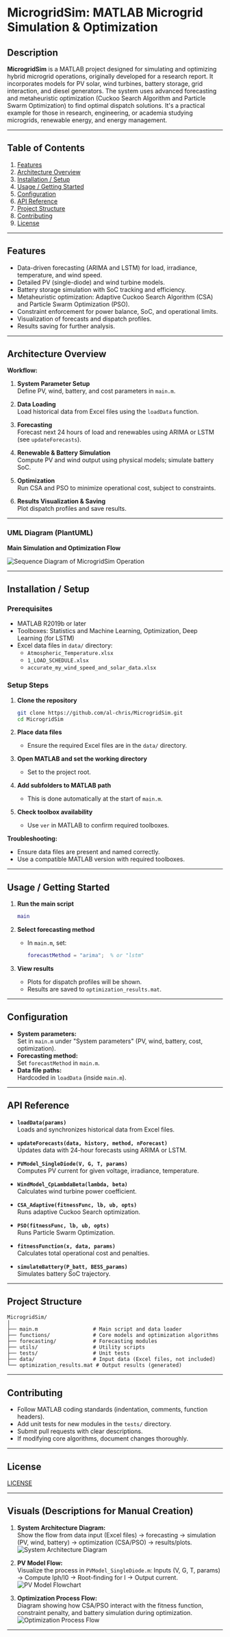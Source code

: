 # MicrogridSim: MATLAB Microgrid Simulation & Optimization

## Description

**MicrogridSim** is a MATLAB project designed for simulating and optimizing hybrid microgrid operations, originally developed for a research report. It incorporates models for PV solar, wind turbines, battery storage, grid interaction, and diesel generators. The system uses advanced forecasting and metaheuristic optimization (Cuckoo Search Algorithm and Particle Swarm Optimization) to find optimal dispatch solutions. It's a practical example for those in research, engineering, or academia studying microgrids, renewable energy, and energy management.

---

## Table of Contents

1. [Features](#features)
2. [Architecture Overview](#architecture-overview)
3. [Installation / Setup](#installation--setup)
4. [Usage / Getting Started](#usage--getting-started)
5. [Configuration](#configuration)
6. [API Reference](#api-reference)
7. [Project Structure](#project-structure)
8. [Contributing](#contributing)
9. [License](#license)

---

## Features

- Data-driven forecasting (ARIMA and LSTM) for load, irradiance, temperature, and wind speed.
- Detailed PV (single-diode) and wind turbine models.
- Battery storage simulation with SoC tracking and efficiency.
- Metaheuristic optimization: Adaptive Cuckoo Search Algorithm (CSA) and Particle Swarm Optimization (PSO).
- Constraint enforcement for power balance, SoC, and operational limits.
- Visualization of forecasts and dispatch profiles.
- Results saving for further analysis.

---

## Architecture Overview

**Workflow:**

1. **System Parameter Setup**  
   Define PV, wind, battery, and cost parameters in `main.m`.

2. **Data Loading**  
   Load historical data from Excel files using the `loadData` function.

3. **Forecasting**  
   Forecast next 24 hours of load and renewables using ARIMA or LSTM (see `updateForecasts`).

4. **Renewable & Battery Simulation**  
   Compute PV and wind output using physical models; simulate battery SoC.

5. **Optimization**  
   Run CSA and PSO to minimize operational cost, subject to constraints.

6. **Results Visualization & Saving**  
   Plot dispatch profiles and save results.

---

### UML Diagram (PlantUML)

**Main Simulation and Optimization Flow**

![Sequence Diagram of MicrogridSim Operation](sequencediagram.svg)

---

## Installation / Setup

### Prerequisites

- MATLAB R2019b or later
- Toolboxes: Statistics and Machine Learning, Optimization, Deep Learning (for LSTM)
- Excel data files in `data/` directory:
  - `Atmospheric_Temperature.xlsx`
  - `1_LOAD_SCHEDULE.xlsx`
  - `accurate_my_wind_speed_and_solar_data.xlsx`

### Setup Steps

1. **Clone the repository**
   ```sh
   git clone https://github.com/al-chris/MicrogridSim.git
   cd MicrogridSim
   ```

2. **Place data files**
   - Ensure the required Excel files are in the `data/` directory.

3. **Open MATLAB and set the working directory**
   - Set to the project root.

4. **Add subfolders to MATLAB path**
   - This is done automatically at the start of `main.m`.

5. **Check toolbox availability**
   - Use `ver` in MATLAB to confirm required toolboxes.

**Troubleshooting:**
- Ensure data files are present and named correctly.
- Use a compatible MATLAB version with required toolboxes.

---

## Usage / Getting Started

1. **Run the main script**
   ```matlab
   main
   ```

2. **Select forecasting method**
   - In `main.m`, set:
     ```matlab
     forecastMethod = "arima";  % or "lstm"
     ```

3. **View results**
   - Plots for dispatch profiles will be shown.
   - Results are saved to `optimization_results.mat`.

---

## Configuration

- **System parameters:**  
  Set in `main.m` under "System parameters" (PV, wind, battery, cost, optimization).
- **Forecasting method:**  
  Set `forecastMethod` in `main.m`.
- **Data file paths:**  
  Hardcoded in `loadData` (inside `main.m`).

---

## API Reference

- **`loadData(params)`**  
  Loads and synchronizes historical data from Excel files.

- **`updateForecasts(data, history, method, nForecast)`**  
  Updates data with 24-hour forecasts using ARIMA or LSTM.

- **`PVModel_SingleDiode(V, G, T, params)`**  
  Computes PV current for given voltage, irradiance, temperature.

- **`WindModel_CpLambdaBeta(lambda, beta)`**  
  Calculates wind turbine power coefficient.

- **`CSA_Adaptive(fitnessFunc, lb, ub, opts)`**  
  Runs adaptive Cuckoo Search optimization.

- **`PSO(fitnessFunc, lb, ub, opts)`**  
  Runs Particle Swarm Optimization.

- **`fitnessFunction(x, data, params)`**  
  Calculates total operational cost and penalties.

- **`simulateBattery(P_batt, BESS_params)`**  
  Simulates battery SoC trajectory.

---

## Project Structure

```
MicrogridSim/
│
├── main.m                  # Main script and data loader
├── functions/              # Core models and optimization algorithms
├── forecasting/            # Forecasting modules
├── utils/                  # Utility scripts
├── tests/                  # Unit tests
├── data/                   # Input data (Excel files, not included)
└── optimization_results.mat # Output results (generated)
```

---

## Contributing

- Follow MATLAB coding standards (indentation, comments, function headers).
- Add unit tests for new modules in the `tests/` directory.
- Submit pull requests with clear descriptions.
- If modifying core algorithms, document changes thoroughly.

---

## License

[LICENSE](LICENSE)

---

## Visuals (Descriptions for Manual Creation)

1. **System Architecture Diagram:**  
   Show the flow from data input (Excel files) → forecasting → simulation (PV, wind, battery) → optimization (CSA/PSO) → results/plots.
   ![System Architecture Diagram](system-architecture.svg)

2. **PV Model Flow:**  
   Visualize the process in `PVModel_SingleDiode.m`: Inputs (V, G, T, params) → Compute Iph/I0 → Root-finding for I → Output current.
   ![PV Model Flowchart](pv-model.svg)

3. **Optimization Process Flow:**  
   Diagram showing how CSA/PSO interact with the fitness function, constraint penalty, and battery simulation during optimization.
   ![Optimization Process Flow](csa-pso-interaction.svg)

---
